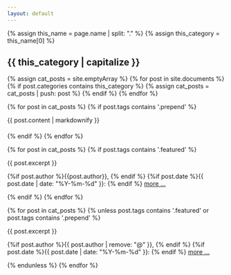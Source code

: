 ```yaml
---
layout: default
---
```


{% assign this_name = page.name | split: "." %}
{% assign this_category = this_name[0] %}

<h2 class="page_title">{{ this_category | capitalize }}</h2>

<!--        collecting the pages                                             -->
{% assign cat_posts = site.emptyArray %}
{% for post in site.documents %}
  {% if post.categories contains this_category %}
    {% assign cat_posts = cat_posts | push: post %}
  {% endif %}
{% endfor %}

<!--        special posts for prepending content to the listing pages        -->
<!--        they are processed first, so separate loops are needed           -->

{% for post in cat_posts %}
  {% if post.tags contains '.prepend' %}
<div style="margin-bottom: 20px;">
{{ post.content | markdownify }}
</div>
  {% endif %}
{% endfor %}

<!--        featured posts on top, so new loop                               -->

{% for post in cat_posts %}
  {% if post.tags contains '.featured' %}
<div class="excerpt">
    {{ post.excerpt }}
  <p class="footnote">
    {%if post.author %}{{post.author}}, {% endif %}
    {%if post.date %}{{ post.date | date: "%Y-%m-%d" }}: {% endif %}
    <a href="{{ post.url | relative_url }}">more ...</a>
  </p>
</div>
  {% endif %}
{% endfor %}

<!--        remaining posts                                                  -->

{% for post in cat_posts %}
  {% unless post.tags contains '.featured' or post.tags contains '.prepend' %} 
<div class="excerpt">
    {{ post.excerpt }}
  <p class="footnote">
    {%if post.author %}{{ post.author | remove: "@" }}, {% endif %}
    {%if post.date %}{{ post.date | date: "%Y-%m-%d" }}: {% endif %}
    <a href="{{ post.url | relative_url }}">more ...</a>
  </p>
</div>
  {% endunless %}
{% endfor %}
